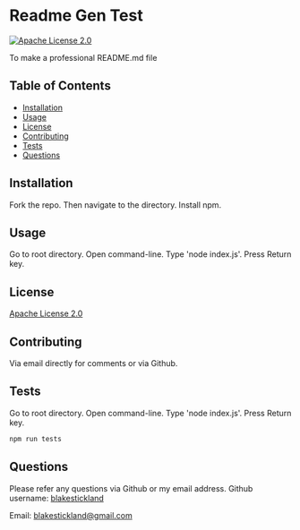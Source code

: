 <!-- Title of the project -->
  # Readme Gen Test
  
  [![Apache License 2.0](https://img.shields.io/badge/Apache%202.0-License-brightgreen)](https://choosealicense.com/licenses/)
  

  <!-- Description of the project -->
  To make a professional README.md file
  
  ## Table of Contents
  * [Installation](#installation)
  * [Usage](#usage)
  * [License](#license)
  * [Contributing](#contributing)
  * [Tests](#tests)
  * [Questions](#questions)
  
  ## Installation
  Fork the repo. Then navigate to the directory. Install npm.
  
  ## Usage
  Go to root directory. Open command-line. Type 'node index.js'. Press Return key.
  
  ## License
  [Apache License 2.0](https://choosealicense.com/licenses/)
  
  ## Contributing
  Via email directly for comments or via Github.
  
  ## Tests
  Go to root directory. Open command-line. Type 'node index.js'. Press Return key.
  ```bash
  npm run tests
  ```

  ## Questions
  Please refer any questions via Github or my email address.
  Github username: [blakestickland](https://github.com/blakestickland)

  Email: blakestickland@gmail.com